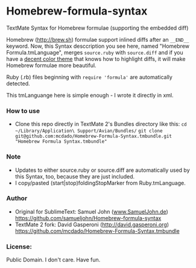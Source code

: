 Homebrew-formula-syntax
=======================

TextMate Syntax for Homebrew formulae (supporting the embedded diff)

Homebrew (http://brew.sh) formulae support inlined diffs after an
`__END__` keyword. Now, this Syntax desccription you see here, named
"Homebrew Formula.tmLanguage", merges `source.ruby` with `source.diff` and
if you have a [decent color theme](https://github.com/samueljohn/decent) that knows how to highlight diffs, it will make Homebrew formulae more beautiful.

Ruby (.rb) files beginning with `require 'formula'` are automatically
detected.

This tmLanguange here is simple enough - I wrote it directly in xml.

### How to use
-	Clone this repo directly in TextMate 2's Bundles directory like this:
	`cd ~/Library/Application\ Support/Avian/Bundles/`
	`git clone git@github.com:mcdado/Homebrew-Formula-Syntax.tmbundle.git "Homebrew Formula Syntax.tmbundle"`

### Note
-   Updates to either source.ruby or source.diff are automatically
    used by this Syntax, too, because they are just included.
-   I copy/pasted (start|stop)foldingStopMarker from
    Ruby.tmLanguage.

### Author
-   Original for SublimeText: Samuel John (www.SamuelJohn.de)
    https://github.com/samueljohn/Homebrew-formula-syntax
-   TextMate 2 fork: David Gasperoni (http://david.gasperoni.org)
	https://github.com/mcdado/Homebrew-Formula-Syntax.tmbundle

### License:
Public Domain. I don't care. Have fun.
